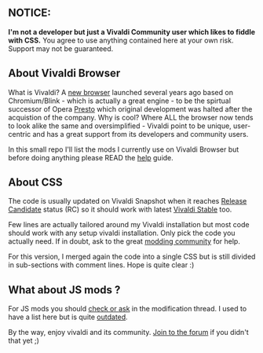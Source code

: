 ## NOTICE: 

**I'm not a developer but just a Vivaldi Community user which likes to fiddle with CSS.**
You agree to use anything contained here at your own risk. Support may not be guaranteed.

## About Vivaldi Browser
What is Vivaldi? A [new browser](https://vivaldi.com) launched several years ago based on Chromium/Blink - which is actually a great engine - to be the spirtual successor of Opera [Presto](https://en.wikipedia.org/wiki/Presto_(browser_engine)) which original development was halted after the acquistion of the company. Why is cool? Where ALL the browser now tends to look alike the same and oversimplified - Vivaldi point to be unique, user-centric and has a great support from its developers and community users.

In this small repo I'll list the mods I currently use on Vivaldi Browser but before doing anything please READ the [help](https://forum.vivaldi.net/topic/10549/modding-vivaldi?page=1) guide.

## About CSS 
The code is usually updated on Vivaldi Snapshot when it reaches [Release Candidate](https://forum.vivaldi.net/search?term=RC&in=titles&matchWords=all&categories%5B%5D=83&sortBy=topic.timestamp&sortDirection=desc&showAs=topics) status (RC) so it should work with latest [Vivaldi Stable](https://vivaldi.com/download/) too.

Few lines are actually tailored around my Vivaldi installation but most code should work with any setup vivaldi installation. Only pick the code you actually need. If in doubt, ask to the great [modding community](https://forum.vivaldi.net/category/52/modifications) for help.

For this version, I merged again the code into a single CSS but is still divided in sub-sections with comment lines. Hope is quite clear :)

## What about JS mods ?
For JS mods you should [check or ask](https://forum.vivaldi.net/category/52/modifications) in the modification thread. I used to have a list here but is quite [outdated](https://github.com/Hadden89/Vivaldi_mods/blob/master/Javascript_mods.md).

By the way, enjoy vivaldi and its community. [Join to the forum](https://forum.vivaldi.net) if you didn't that yet ;)
